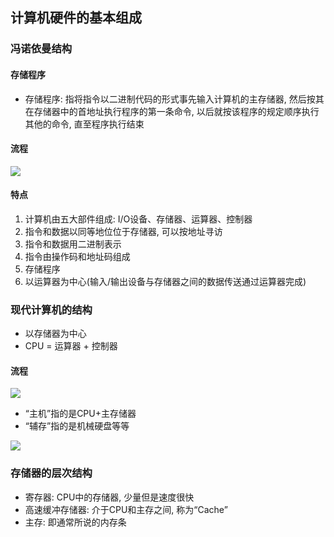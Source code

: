 ## 计算机硬件的基本组成

### 冯诺依曼结构

#### 存储程序

- 存储程序: 指将指令以二进制代码的形式事先输入计算机的主存储器, 然后按其在存储器中的首地址执行程序的第一条命令, 以后就按该程序的规定顺序执行其他的命令, 直至程序执行结束

#### 流程

![](https://github.com/Ricolxwz/Computer-Organization-408/blob/main/Computer-Organization%20WD/Computer%20system%20overview/IMG/The%20basic%20composition%20of%20computer%20hardware1.png)

#### 特点

1. 计算机由五大部件组成: I/O设备、存储器、运算器、控制器
2. 指令和数据以同等地位位于存储器, 可以按地址寻访
3. 指令和数据用二进制表示
4. 指令由操作码和地址码组成
5. 存储程序
6. 以运算器为中心(输入/输出设备与存储器之间的数据传送通过运算器完成)

### 现代计算机的结构

- 以存储器为中心
- CPU = 运算器 + 控制器
  
#### 流程

![](https://github.com/Ricolxwz/Computer-Organization-408/blob/main/Computer-Organization%20WD/Computer%20system%20overview/IMG/The%20basic%20composition%20of%20computer%20hardware2.png)

- “主机”指的是CPU+主存储器
- “辅存”指的是机械硬盘等等

![](https://github.com/Ricolxwz/Computer-Organization-408/blob/main/Computer-Organization%20WD/Computer%20system%20overview/IMG/The%20basic%20composition%20of%20computer%20hardware3.png)

### 存储器的层次结构

- 寄存器: CPU中的存储器, 少量但是速度很快
- 高速缓冲存储器: 介于CPU和主存之间, 称为“Cache”
- 主存: 即通常所说的内存条
